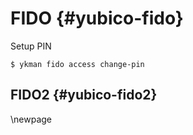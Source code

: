 # FIDO {#yubico-fido}

Setup PIN

~~~color
$ ykman fido access change-pin
~~~

## FIDO2 {#yubico-fido2}
\newpage
